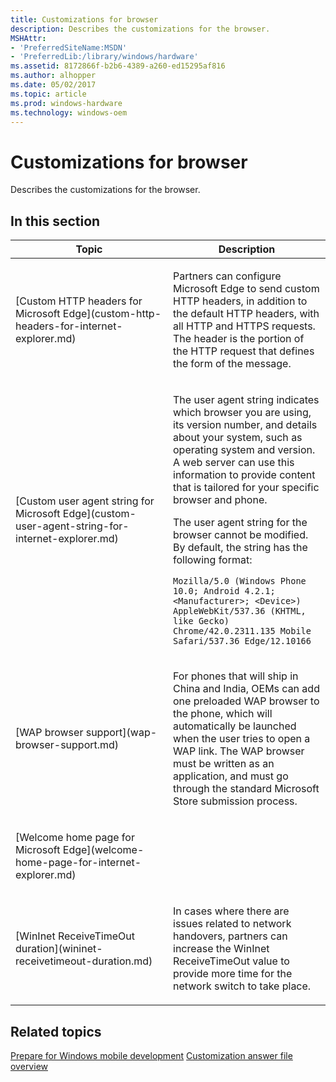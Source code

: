 ```yaml
---
title: Customizations for browser
description: Describes the customizations for the browser.
MSHAttr:
- 'PreferredSiteName:MSDN'
- 'PreferredLib:/library/windows/hardware'
ms.assetid: 8172866f-b2b6-4389-a260-ed15295af816
ms.author: alhopper
ms.date: 05/02/2017
ms.topic: article
ms.prod: windows-hardware
ms.technology: windows-oem
---
```


# Customizations for browser


Describes the customizations for the browser.

## In this section


<table>
<colgroup>
<col width="50%" />
<col width="50%" />
</colgroup>
<thead>
<tr class="header">
<th>Topic</th>
<th>Description</th>
</tr>
</thead>
<tbody>
<tr class="odd">
<td><p>[Custom HTTP headers for Microsoft Edge](custom-http-headers-for-internet-explorer.md)</p></td>
<td><p>Partners can configure Microsoft Edge to send custom HTTP headers, in addition to the default HTTP headers, with all HTTP and HTTPS requests. The header is the portion of the HTTP request that defines the form of the message.</p></td>
</tr>
<tr class="even">
<td><p>[Custom user agent string for Microsoft Edge](custom-user-agent-string-for-internet-explorer.md)</p></td>
<td><p>The user agent string indicates which browser you are using, its version number, and details about your system, such as operating system and version. A web server can use this information to provide content that is tailored for your specific browser and phone.</p>
<p>The user agent string for the browser cannot be modified. By default, the string has the following format:</p>
<p><code>Mozilla/5.0 (Windows Phone 10.0; Android 4.2.1; &lt;Manufacturer&gt;; &lt;Device&gt;) AppleWebKit/537.36 (KHTML, like Gecko) Chrome/42.0.2311.135 Mobile Safari/537.36 Edge/12.10166</code></p></td>
</tr>
<tr class="odd">
<td><p>[WAP browser support](wap-browser-support.md)</p></td>
<td><p>For phones that will ship in China and India, OEMs can add one preloaded WAP browser to the phone, which will automatically be launched when the user tries to open a WAP link. The WAP browser must be written as an application, and must go through the standard Microsoft Store submission process.</p></td>
</tr>
<tr class="even">
<td><p>[Welcome home page for Microsoft Edge](welcome-home-page-for-internet-explorer.md)</p></td>
<td></td>
</tr>
<tr class="odd">
<td><p>[WinInet ReceiveTimeOut duration](wininet-receivetimeout-duration.md)</p></td>
<td><p>In cases where there are issues related to network handovers, partners can increase the WinInet ReceiveTimeOut value to provide more time for the network switch to take place.</p></td>
</tr>
</tbody>
</table>

## Related topics

[Prepare for Windows mobile development](https://docs.microsoft.com/en-us/windows-hardware/manufacture/mobile/preparing-for-windows-mobile-development)
[Customization answer file overview](https://docs.microsoft.com/en-us/windows-hardware/customize/mobile/mcsf/customization-answer-file)